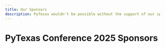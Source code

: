```yaml
---
title: Our Sponsors
description: PyTexas wouldn't be possible without the support of our sponsors. Be sure to check them out!
---
```

# PyTexas Conference 2025 Sponsors
